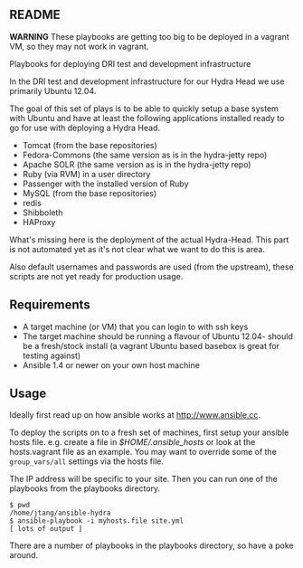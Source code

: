 ## README

**WARNING** These playbooks are getting too big to be deployed in a vagrant VM, so they may not work in vagrant.

Playbooks for deploying DRI test and development infrastructure

In the DRI test and development infrastructure for our Hydra Head we
use primarily Ubuntu 12.04.

The goal of this set of plays is to be able to quickly setup a base
system with Ubuntu and have at least the following applications installed
ready to go for use with deploying a Hydra Head.

* Tomcat (from the base repositories)
* Fedora-Commons (the same version as is in the hydra-jetty repo)
* Apache SOLR (the same version as is in the hydra-jetty repo)
* Ruby (via RVM) in a user directory
* Passenger with the installed version of Ruby
* MySQL (from the base repositories)
* redis
* Shibboleth
* HAProxy

What's missing here is the deployment of the actual Hydra-Head. This part
is not automated yet as it's not clear what we want to do this is area.

Also default usernames and passwords are used (from the upstream),
these scripts are not yet ready for production usage.

## Requirements

* A target machine (or VM) that you can login to with ssh keys
* The target machine should be running a flavour of Ubuntu 12.04- should
  be a fresh/stock install (a vagrant Ubuntu based basebox is great for
  testing against)
* Ansible 1.4 or newer on your own host machine

## Usage

Ideally first read up on how ansible works at <http://www.ansible.cc>.

To deploy the scripts on to a fresh set of machines, first setup your
ansible hosts file. e.g. create a file in *$HOME/.ansible_hosts* or look
at the hosts.vagrant file as an example. You may want to override some
of the `group_vars/all` settings via the hosts file.

The IP address will be specific to your site. Then you can run one of
the playbooks from the playbooks directory.

	$ pwd
	/home/jtang/ansible-hydra
	$ ansible-playbook -i myhosts.file site.yml
	[ lots of output ]

There are a number of playbooks in the playbooks directory, so have a
poke around.
